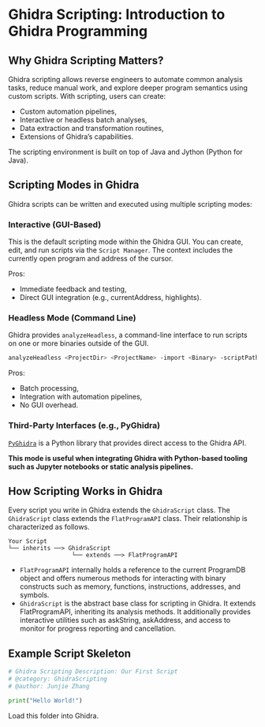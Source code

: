 # **Ghidra Scripting: Introduction to Ghidra Programming**

## **Why Ghidra Scripting Matters?**

Ghidra scripting allows reverse engineers to automate common analysis tasks, reduce manual work, and explore deeper program semantics using custom scripts. With scripting, users can create:

+ Custom automation pipelines,
+ Interactive or headless batch analyses,
+ Data extraction and transformation routines,
+ Extensions of Ghidra’s capabilities.

The scripting environment is built on top of Java and Jython (Python for Java).

## **Scripting Modes in Ghidra**

Ghidra scripts can be written and executed using multiple scripting modes:

### **Interactive (GUI-Based)**

This is the default scripting mode within the Ghidra GUI. You can create, edit, and run scripts via the `Script Manager`. The context includes the currently open program and address of the cursor.

Pros:
+ Immediate feedback and testing,
+ Direct GUI integration (e.g., currentAddress, highlights).
    

### **Headless Mode (Command Line)**

Ghidra provides `analyzeHeadless`, a command-line interface to run scripts on one or more binaries outside of the GUI.

```bash
analyzeHeadless <ProjectDir> <ProjectName> -import <Binary> -scriptPath <PathToScripts> -postScript <YourScript> [args...]
```

Pros:
+ Batch processing,
+ Integration with automation pipelines,
+ No GUI overhead.

### **Third-Party Interfaces (e.g., PyGhidra)**

[`PyGhidra`](https://pypi.org/project/pyghidra/) is a Python library that provides direct access to the Ghidra API.


**This mode is useful when integrating Ghidra with Python-based tooling such as Jupyter notebooks or static analysis pipelines.**

## **How Scripting Works in Ghidra**

Every script you write in Ghidra extends the `GhidraScript` class. The `GhidraScript` class extends the `FlatProgramAPI` class. Their relationship is characterized as follows. 

```text
Your Script
└── inherits ──> GhidraScript
                  └── extends ──> FlatProgramAPI
```

+ `FlatProgramAPI` internally holds a reference to the current ProgramDB object and offers numerous methods for interacting with binary constructs such as memory, functions, instructions, addresses, and symbols.
+ `GhidraScript` is the abstract base class for scripting in Ghidra. It extends FlatProgramAPI, inheriting its analysis methods. It additionally provides interactive utilities such as askString, askAddress, and access to monitor for progress reporting and cancellation.

## **Example Script Skeleton**
```python
# Ghidra Scripting Description: Our First Script
# @category: GhidraScripting
# @author: Junjie Zhang

print("Hello World!")
```

Load this folder into Ghidra. 
